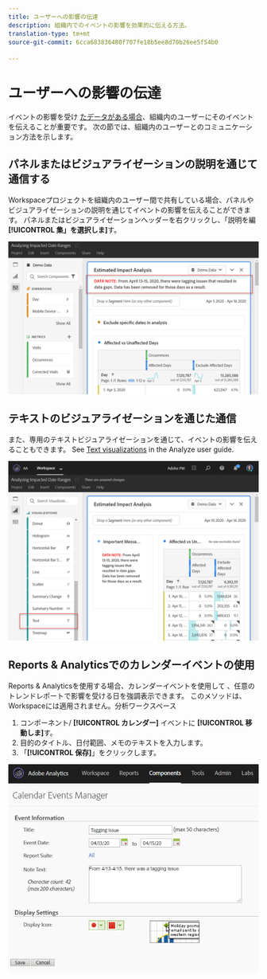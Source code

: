 ```yaml
---
title: ユーザーへの影響の伝達
description: 組織内でのイベントの影響を効果的に伝える方法。
translation-type: tm+mt
source-git-commit: 6cca683836480f707fe18b5ee8d70b26ee5f54b0

---
```



# ユーザーへの影響の伝達

イベントの影響を受け [たデータがある場合](../event-impacted.md)、組織内のユーザーにそのイベントを伝えることが重要です。 次の節では、組織内のユーザーとのコミュニケーション方法を示します。

## パネルまたはビジュアライゼーションの説明を通じて通信する

Workspaceプロジェクトを組織内のユーザー間で共有している場合、パネルやビジュアライゼーションの説明を通じてイベントの影響を伝えることができます。 パネルまたはビジュアライゼーションヘッダーを右クリックし、「説明を編 **[!UICONTROL 集」を選択しま]**&#x200B;す。

![パネルの説明](../assets/panel_description.png)

## テキストのビジュアライゼーションを通じた通信

また、専用のテキストビジュアライゼーションを通じて、イベントの影響を伝えることもできます。 See [Text visualizations](/help/analyze/analysis-workspace/visualizations/text.md) in the Analyze user guide.

![テキストの視覚化](../assets/text_visualization.png)

## Reports &amp; Analyticsでのカレンダーイベントの使用

Reports &amp; Analyticsを使用する場合、カレンダーイベントを使用して [](/help/components/t-calendar-event.md) 、任意のトレンドレポートで影響を受ける日を強調表示できます。 このメソッドは、Workspaceには適用されません。分析ワークスペース

1. コンポーネント/ **[!UICONTROL カレンダー]** イベントに **[!UICONTROL 移動しま]**&#x200B;す。
2. 目的のタイトル、日付範囲、メモのテキストを入力します。
3. 「**[!UICONTROL 保存]**」をクリックします。

![カレンダーイベント](../assets/exclude_calendar_event.png)
